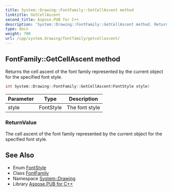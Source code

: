```yaml
---
title: System::Drawing::FontFamily::GetCellAscent method
linktitle: GetCellAscent
second_title: Aspose.PUB for C++
description: 'System::Drawing::FontFamily::GetCellAscent method. Returns the cell ascent of the font family represented by the current object for the specified font style in C++.'
type: docs
weight: 700
url: /cpp/system.drawing/fontfamily/getcellascent/
---
```

## FontFamily::GetCellAscent method


Returns the cell ascent of the font family represented by the current object for the specified font style.

```cpp
int System::Drawing::FontFamily::GetCellAscent(FontStyle style)
```


| Parameter | Type | Description |
| --- | --- | --- |
| style | FontStyle | The font style |

### ReturnValue

The cell ascent of the font family represented by the current object for the specified font style.

## See Also

* Enum [FontStyle](../../fontstyle/)
* Class [FontFamily](../)
* Namespace [System::Drawing](../../)
* Library [Aspose.PUB for C++](../../../)
